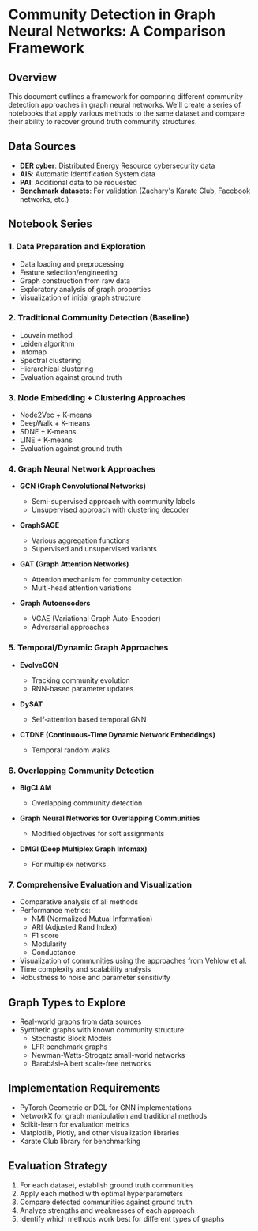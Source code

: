 # Community Detection in Graph Neural Networks: A Comparison Framework

## Overview
This document outlines a framework for comparing different community detection approaches in graph neural networks. We'll create a series of notebooks that apply various methods to the same dataset and compare their ability to recover ground truth community structures.

## Data Sources
- **DER cyber**: Distributed Energy Resource cybersecurity data
- **AIS**: Automatic Identification System data
- **PAI**: Additional data to be requested
- **Benchmark datasets**: For validation (Zachary's Karate Club, Facebook networks, etc.)

## Notebook Series

### 1. Data Preparation and Exploration
- Data loading and preprocessing
- Feature selection/engineering
- Graph construction from raw data
- Exploratory analysis of graph properties
- Visualization of initial graph structure

### 2. Traditional Community Detection (Baseline)
- Louvain method
- Leiden algorithm 
- Infomap
- Spectral clustering
- Hierarchical clustering
- Evaluation against ground truth

### 3. Node Embedding + Clustering Approaches
- Node2Vec + K-means
- DeepWalk + K-means
- SDNE + K-means
- LINE + K-means
- Evaluation against ground truth

### 4. Graph Neural Network Approaches
- **GCN (Graph Convolutional Networks)**
  - Semi-supervised approach with community labels
  - Unsupervised approach with clustering decoder
  
- **GraphSAGE**
  - Various aggregation functions
  - Supervised and unsupervised variants
  
- **GAT (Graph Attention Networks)**
  - Attention mechanism for community detection
  - Multi-head attention variations
  
- **Graph Autoencoders**
  - VGAE (Variational Graph Auto-Encoder)
  - Adversarial approaches

### 5. Temporal/Dynamic Graph Approaches
- **EvolveGCN**
  - Tracking community evolution
  - RNN-based parameter updates
  
- **DySAT**
  - Self-attention based temporal GNN
  
- **CTDNE (Continuous-Time Dynamic Network Embeddings)**
  - Temporal random walks

### 6. Overlapping Community Detection
- **BigCLAM**
  - Overlapping community detection
  
- **Graph Neural Networks for Overlapping Communities**
  - Modified objectives for soft assignments
  
- **DMGI (Deep Multiplex Graph Infomax)**
  - For multiplex networks

### 7. Comprehensive Evaluation and Visualization
- Comparative analysis of all methods
- Performance metrics:
  - NMI (Normalized Mutual Information)
  - ARI (Adjusted Rand Index) 
  - F1 score
  - Modularity
  - Conductance
- Visualization of communities using the approaches from Vehlow et al.
- Time complexity and scalability analysis
- Robustness to noise and parameter sensitivity

## Graph Types to Explore
- Real-world graphs from data sources
- Synthetic graphs with known community structure:
  - Stochastic Block Models
  - LFR benchmark graphs
  - Newman-Watts-Strogatz small-world networks
  - Barabási–Albert scale-free networks

## Implementation Requirements
- PyTorch Geometric or DGL for GNN implementations
- NetworkX for graph manipulation and traditional methods
- Scikit-learn for evaluation metrics
- Matplotlib, Plotly, and other visualization libraries
- Karate Club library for benchmarking

## Evaluation Strategy
1. For each dataset, establish ground truth communities
2. Apply each method with optimal hyperparameters
3. Compare detected communities against ground truth
4. Analyze strengths and weaknesses of each approach
5. Identify which methods work best for different types of graphs
